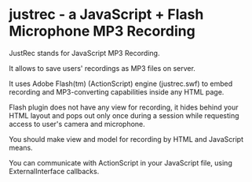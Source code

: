 justrec - a JavaScript + Flash Microphone MP3 Recording
=======

JustRec stands for JavaScript MP3 Recording.

It allows to save users' recordings as MP3 files on server.

It uses Adobe Flash(tm) (ActionScript) engine (justrec.swf)
to embed recording and MP3-converting capabilities inside any HTML page.

Flash plugin does not have any view for recording,
it hides behind your HTML layout and pops out only once during a session
while requesting access to user's camera and microphone.

You should make view and model for recording by HTML and JavaScript means.

You can communicate with ActionScript in your JavaScript file,
using ExternalInterface callbacks.
